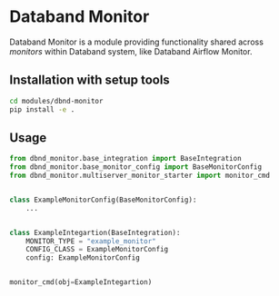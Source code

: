 # Databand Monitor

Databand Monitor is a module providing functionality shared across *monitors* within Databand system, like Databand Airflow Monitor.

## Installation with setup tools

```bash
cd modules/dbnd-monitor
pip install -e .
```

## Usage

```python
from dbnd_monitor.base_integration import BaseIntegration
from dbnd_monitor.base_monitor_config import BaseMonitorConfig
from dbnd_monitor.multiserver_monitor_starter import monitor_cmd


class ExampleMonitorConfig(BaseMonitorConfig):
    ...


class ExampleIntegartion(BaseIntegration):
    MONITOR_TYPE = "example_monitor"
    CONFIG_CLASS = ExampleMonitorConfig
    config: ExampleMonitorConfig


monitor_cmd(obj=ExampleIntegartion)
```
